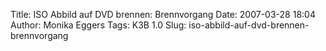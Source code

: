 Title: ISO Abbild auf DVD brennen: Brennvorgang
Date: 2007-03-28 18:04
Author: Monika Eggers
Tags: K3B 1.0
Slug: iso-abbild-auf-dvd-brennen-brennvorgang


